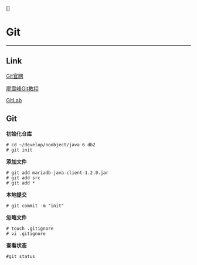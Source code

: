 []

Git
===
-------------------------
## Link
[Git官网](http://git-scm.com/)

[廖雪峰Git教程](http://www.liaoxuefeng.com/wiki/0013739516305929606dd18361248578c67b8067c8c017b000)

[GitLab](https://about.gitlab.com/)

## Git

**初始化仓库**

	# cd ~/develop/noobject/java 6 db2
	# git init

**添加文件**
	
	# git add mariadb-java-client-1.2.0.jar
	# git add src
	# git add *	

**本地提交**	

	# git commit -m "init"

**忽略文件**	

	# touch .gitignore
	# vi .gitignore

**查看状态**
	
	#git status
	

